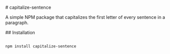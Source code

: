 \# capitalize-sentence



A simple NPM package that capitalizes the first letter of every sentence in a paragraph.



\## Installation



```bash

npm install capitalize-sentence

